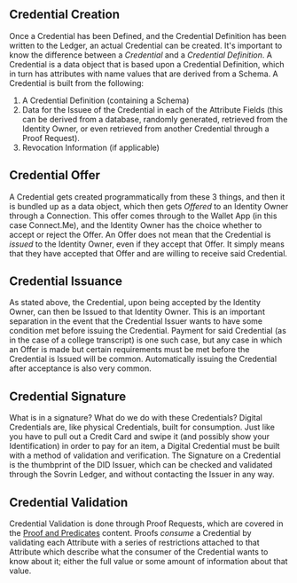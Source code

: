 ## Credential Creation

Once a Credential has been Defined, and the Credential Definition has been written to the Ledger, an actual Credential can be created. It's important to know the difference between a *Credential* and a *Credential Definition*. A Credential is a data object that is based upon a Credential Definition, which in turn has attributes with name values that are derived from a Schema. A Credential is built from the following:

1. A Credential Definition (containing a Schema)
2. Data for the Issuee of the Credential in each of the Attribute Fields (this can be derived from a database, randomly generated, retrieved from the Identity Owner, or even retrieved from another Credential through a Proof Request).
3. Revocation Information (if applicable)

## Credential Offer

A Credential gets created programmatically from these 3 things, and then it is bundled up as a data object, which then gets *Offered* to an Identity Owner through a Connection. This offer comes through to the Wallet App (in this case Connect.Me), and the Identity Owner has the choice whether to accept or reject the Offer. An Offer does not mean that the Credential is *issued* to the Identity Owner, even if they accept that Offer. It simply means that they have accepted that Offer and are willing to receive said Credential.

## Credential Issuance

As stated above, the Credential, upon being accepted by the Identity Owner, can then be Issued to that Identity Owner. This is an important separation in the event that the Credential Issuer wants to have some condition met before issuing the Credential. Payment for said Credential (as in the case of a college transcript) is one such case, but any case in which an Offer is made but certain requirements must be met before the Credential is Issued will be common. Automatically issuing the Credential after acceptance is also very common. 

## Credential Signature

What is in a signature? What do we do with these Credentials? Digital Credentials are, like physical Credentials, built for consumption. Just like you have to pull out a Credit Card and swipe it (and possibly show your Identification) in order to pay for an item, a Digital Credential must be built with a method of validation and verification. The Signature on a Credential is the thumbprint of the DID Issuer, which can be checked and validated through the Sovrin Ledger, and without contacting the Issuer in any way.

## Credential Validation

Credential Validation is done through Proof Requests, which are covered in the [Proof and Predicates](../../basics-proofs-and-predicates/) content. Proofs *consume* a Credential by validating each Attribute with a series of restrictions attached to that Attribute which describe what the consumer of the Credential wants to know about it; either the full value or some amount of information about that value.